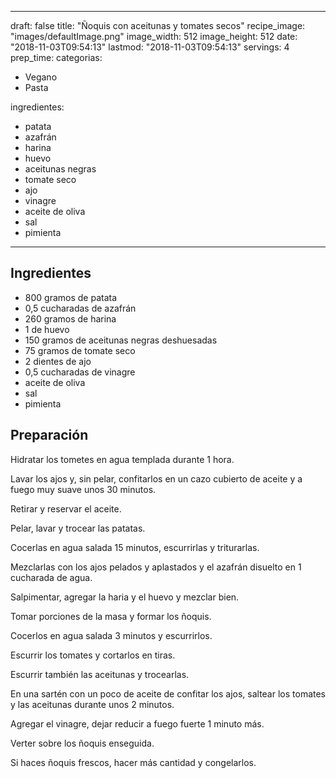 
---
draft: false
title: "Ñoquis con aceitunas y tomates secos"
recipe_image: "images/defaultImage.png"
image_width: 512
image_height: 512
date: "2018-11-03T09:54:13"
lastmod: "2018-11-03T09:54:13"
servings: 4
prep_time: 
categorias:
  - Vegano
  - Pasta

ingredientes:
  - patata
  - azafrán
  - harina
  - huevo
  - aceitunas negras
  - tomate seco
  - ajo
  - vinagre
  - aceite de oliva
  - sal
  - pimienta
---

## Ingredientes
- 800 gramos de patata
- 0,5 cucharadas de azafrán
- 260 gramos de harina
- 1  de huevo
- 150 gramos de aceitunas negras deshuesadas
- 75 gramos de tomate seco
- 2 dientes de ajo
- 0,5 cucharadas de vinagre
- aceite de oliva
- sal
- pimienta

## Preparación
Hidratar los tometes en agua templada durante 1 hora.

Lavar los ajos y, sin pelar, confitarlos en un cazo cubierto de aceite y a fuego muy suave unos 30 minutos. 

Retirar y reservar el aceite.

Pelar, lavar y trocear las patatas.

Cocerlas en agua salada 15 minutos, escurrirlas y triturarlas.

Mezclarlas con los ajos pelados y aplastados y el azafrán disuelto en 1 cucharada de agua.

Salpimentar, agregar la haria y el huevo y mezclar bien.

Tomar porciones de la masa y formar los ñoquis.

Cocerlos en agua salada 3 minutos y escurrirlos.

Escurrir los tomates y cortarlos en tiras.

Escurrir también las aceitunas y trocearlas.

En una sartén con un poco de aceite de confitar los ajos, saltear los tomates y las aceitunas durante unos 2 minutos.

Agregar el vinagre, dejar reducir a fuego fuerte 1 minuto más.

Verter sobre los ñoquis enseguida.



Si haces ñoquis frescos, hacer más cantidad y congelarlos.



